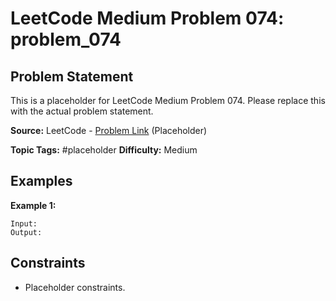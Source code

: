 # LeetCode Medium Problem 074: problem_074

## Problem Statement

This is a placeholder for LeetCode Medium Problem 074.
Please replace this with the actual problem statement.

**Source:** LeetCode - [Problem Link](https://leetcode.com/problems/problem-074/) (Placeholder)

**Topic Tags:** #placeholder
**Difficulty:** Medium

## Examples

**Example 1:**

```
Input:
Output:
```

## Constraints

- Placeholder constraints.
